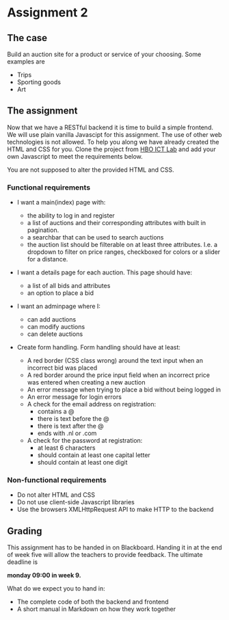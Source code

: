 # Assignment 2

## The case
Build an auction site for a product or service of your choosing. Some examples are

- Trips
- Sporting goods
- Art

## The assignment

Now that we have a RESTful backend it is time to build a simple frontend. We will use plain vanilla Javascipt for this assignment. The use of other web technologies is not allowed. To help you along we have already created the HTML and CSS for you. Clone the project from [HBO ICT Lab](https://repo.hboictlab.nl/template/20975353) and add your own Javascript to meet the requirements below.

You are not supposed to alter the provided HTML and CSS.

### Functional requirements

- I want a main(index) page with:

    - the ability to log in and register
    - a list of auctions and their corresponding attributes with built in pagination.
    - a searchbar that can be used to search auctions
    - the auction list should be filterable on at least three attributes. I.e. a dropdown to filter on price ranges, checkboxed for colors or a slider for a distance.
- I want a details page for each auction. This page should have:
    - a list of all bids and attributes
    - an option to place a bid
- I want an adminpage where I:
    - can add auctions
    - can modify auctions
    - can delete auctions
- Create form handling. Form handling should have at least:
    - A red border (CSS class wrong) around the text input when an incorrect bid was placed
    - A red border around the price input field when an incorrect price was entered when creating a new auction
    - An error message when trying to place a bid without being logged in
    - An error message for login errors
    - A check for the  email address on registration:
        - contains a @
        - there is text before the @
        - there is text after the @
        - ends with .nl or .com
    - A check for the password at registration:
        - at least 6 characters
        - should contain at least one capital letter
        - should contain at least one digit

### Non-functional requirements
- Do not alter HTML and CSS
- Do not use client-side Javascript libraries
- Use the browsers XMLHttpRequest API to make HTTP to the backend

## Grading
This assignment has to be handed in on Blackboard. Handing it in at the end of week five will allow the teachers to provide feedback. The ultimate deadline is

**monday 09:00 in week 9.**

What do we expect you to hand in:

- The complete code of both the backend and frontend
- A short manual in Markdown on how they work together
